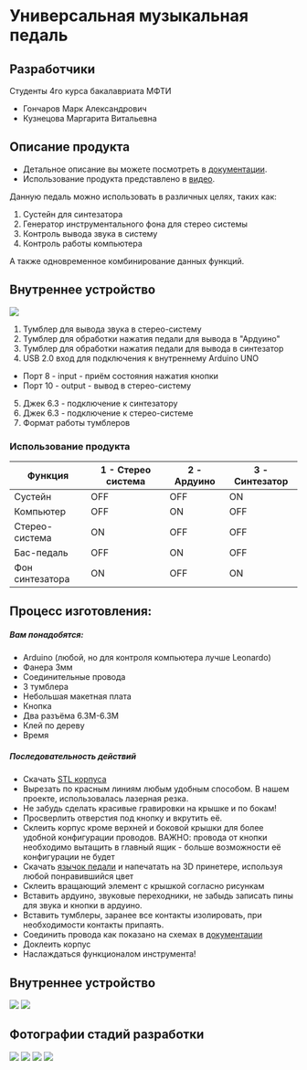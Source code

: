 # Универсальная музыкальная педаль

## Разработчики

Студенты 4го курса бакалавриата МФТИ

* Гончаров Марк Александрович
* Кузнецова Маргарита Витальевна

## Описание продукта

* Детальное описание вы можете посмотреть в [документации](Description.pdf).
* Использование продукта представлено в [видео](https://disk.yandex.ru/i/_qlnVe1XMdRhBA).

Данную педаль можно использовать в различных целях, таких как:

1. Сустейн для синтезатора
2. Генератор инструментального фона для стерео системы
3. Контроль вывода звука в систему
4. Контроль работы компьютера 

А также одновременное комбинирование данных функций.

## Внутреннее устройство

![](back.jpg)

1. Тумблер для вывода звука в стерео-систему
2. Тумблер для обработки нажатия педали для вывода в "Ардуино"
3. Тумблер для обработки нажатия педали для вывода в синтезатор
4. USB 2.0 вход для подключения к внутреннему Arduino UNO
* Порт 8 - input - приём состояния нажатия кнопки
* Порт 10 - output - вывод в стерео-систему
5. Джек 6.3 - подключение к синтезатору
6. Джек 6.3 - подключение к стерео-системе
7. Формат работы тумблеров

### Использование продукта

| Функция | 1 - Стерео система | 2 - Ардуино | 3 - Синтезатор | 
|----------|----------|----------|----------|
| Сустейн | OFF | OFF | ON | 
| Компьютер | OFF | ON | OFF | 
| Стерео-система | ON |OFF | OFF | 
| Бас-педаль | OFF | ON | OFF | 
| Фон синтезатора  | ON | OFF | ON | 

## Процесс изготовления:

##### Вам понадобятся:
* Arduino (любой, но для контроля компьютера лучше Leonardo)
* Фанера 3мм
* Соединительные провода
* 3 тумблера
* Небольшая макетная плата
* Кнопка
* Два разъёма 6.3M-6.3M
* Клей по дереву
* Время

##### Последовательность действий
* Скачать [STL корпуса](Pedal_v2.STL)
* Вырезать по красным линиям любым удобным способом. В нашем проекте, использовалась лазерная резка.
* Не забудь сделать красивые гравировки на крышке и по бокам!
* Просверлить отверстия под кнопку и вкрутить её.
* Склеить корпус кроме верхней и боковой крышки для более удобной конфигурации проводов. ВАЖНО: провода от кнопки необходимо вытащить в главный ящик - больше возможности её конфигурации не будет
* Скачать [язычок педали](tube_v2.STL) и напечатать на 3D принетере, используя любой понравившийся цвет
* Склеить вращающий элемент с крышкой согласно рисункам
* Вставить ардуино, звуковые переходники, не забыдь записать пины для звука и кнопки в ардуино.
* Вставить тумблеры, заранее все контакты изолировать, при необходимости контакты припаять.
* Соединить провода как показано на схемах в [документации](Description.pdf)
* Доклеить корпус
* Наслаждаться функционалом инструмента!

## Внутреннее устройство

![](inside.jpg)
![](inside2.jpg)

## Фотографии стадий разработки

![](old4.jpg)
![](old3.jpg)
![](old2.jpg)
![](old1.jpg)

